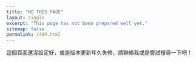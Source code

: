 ```yaml
---
title: "NO THIS PAGE"
layout: single
excerpt: "This page has not been prepared well yet."
sitemap: false
permalink: /404.html
---
```



這個頁面還沒設定好，或是版本更新年久失修，請聯絡我或是嘗試搜尋一下吧！

<script type="text/javascript">
  var GOOG_FIXURL_LANG = 'zh-TW';
  var GOOG_FIXURL_SITE = 'https://min-sheng.github.io/'
</script>
<script type="text/javascript"
  src="//linkhelp.clients.google.com/tbproxy/lh/wm/fixurl.js">
</script>
